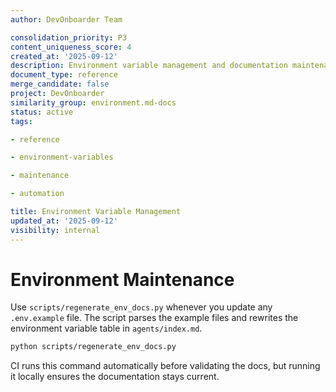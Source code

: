 ```yaml
---
author: DevOnboarder Team

consolidation_priority: P3
content_uniqueness_score: 4
created_at: '2025-09-12'
description: Environment variable management and documentation maintenance procedures
document_type: reference
merge_candidate: false
project: DevOnboarder
similarity_group: environment.md-docs
status: active
tags:

- reference

- environment-variables

- maintenance

- automation

title: Environment Variable Management
updated_at: '2025-09-12'
visibility: internal
---
```


# Environment Maintenance

Use `scripts/regenerate_env_docs.py` whenever you update any `.env.example` file.
The script parses the example files and rewrites the environment variable table
in `agents/index.md`.

```bash
python scripts/regenerate_env_docs.py

```

CI runs this command automatically before validating the docs, but running it
locally ensures the documentation stays current.

